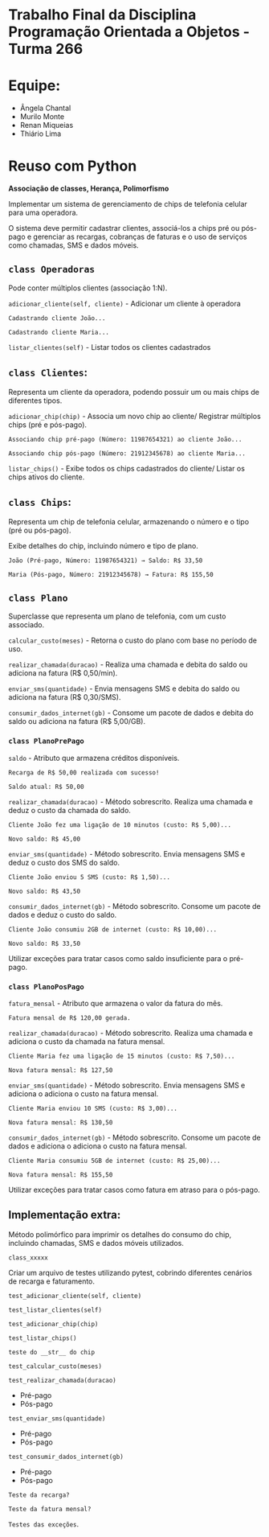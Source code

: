# Trabalho Final da Disciplina Programação Orientada a Objetos - Turma 266

# Equipe: 

- Ângela Chantal
- Murilo Monte
- Renan Miqueias
- Thiário Lima

# Reuso com Python

**Associação de classes, Herança, Polimorfismo**

Implementar um sistema de gerenciamento de chips de telefonia celular para uma operadora. 

O sistema deve permitir cadastrar clientes, associá-los a chips pré ou pós-pago e gerenciar as recargas, cobranças de faturas e o uso de serviços como chamadas, SMS e dados móveis.

## `class Operadoras` 

Pode conter múltiplos clientes (associação 1:N).

`adicionar_cliente(self, cliente)` - Adicionar um cliente à operadora

    Cadastrando cliente João...

    Cadastrando cliente Maria...

`listar_clientes(self)` - Listar todos os clientes cadastrados

## `class Clientes`: 

Representa um cliente da operadora, podendo possuir um ou mais chips de diferentes tipos.

`adicionar_chip(chip)` - Associa um novo chip ao cliente/ Registrar múltiplos chips (pré e pós-pago).

    Associando chip pré-pago (Número: 11987654321) ao cliente João...
    
    Associando chip pós-pago (Número: 21912345678) ao cliente Maria...

`listar_chips()` - Exibe todos os chips cadastrados do cliente/ Listar os chips ativos do cliente.

## `class Chips`: 

Representa um chip de telefonia celular, armazenando o número e o tipo (pré ou pós-pago).

Exibe detalhes do chip, incluindo número e tipo de plano.

    João (Pré-pago, Número: 11987654321) → Saldo: R$ 33,50

    Maria (Pós-pago, Número: 21912345678) → Fatura: R$ 155,50

## `class Plano`

Superclasse que representa um plano de telefonia, com um custo associado.

<!-- Estou na dúvida se os métodos abaixo entram aqui, ou na classe que trará o método polimórfico. -->

`calcular_custo(meses)` - Retorna o custo do plano com base no período de uso.

`realizar_chamada(duracao)` - Realiza uma chamada e debita do saldo ou adiciona na fatura (R$ 0,50/min).

`enviar_sms(quantidade)` - Envia mensagens SMS e debita do saldo ou adiciona na fatura (R$ 0,30/SMS).
    
`consumir_dados_internet(gb)` - Consome um pacote de dados e debita do saldo ou adiciona na fatura (R$ 5,00/GB).

### `class PlanoPrePago`

`saldo` - Atributo que armazena créditos disponíveis.
<!-- Criar método de recarga? -->

    Recarga de R$ 50,00 realizada com sucesso!

    Saldo atual: R$ 50,00

`realizar_chamada(duracao)` - Método sobrescrito. Realiza uma chamada e deduz o custo da chamada do saldo.

    Cliente João fez uma ligação de 10 minutos (custo: R$ 5,00)...
    
    Novo saldo: R$ 45,00

`enviar_sms(quantidade)` - Método sobrescrito. Envia mensagens SMS e deduz o custo dos SMS do saldo.

    Cliente João enviou 5 SMS (custo: R$ 1,50)...

    Novo saldo: R$ 43,50

`consumir_dados_internet(gb)` - Método sobrescrito. Consome um pacote de dados e deduz o custo do saldo.

    Cliente João consumiu 2GB de internet (custo: R$ 10,00)...
    
    Novo saldo: R$ 33,50

Utilizar exceções para tratar casos como saldo insuficiente para o pré-pago.

### `class PlanoPosPago`

`fatura_mensal` - Atributo que armazena o valor da fatura do mês.

    Fatura mensal de R$ 120,00 gerada.

`realizar_chamada(duracao)` - Método sobrescrito. Realiza uma chamada e adiciona o custo da chamada na fatura mensal.

    Cliente Maria fez uma ligação de 15 minutos (custo: R$ 7,50)...

    Nova fatura mensal: R$ 127,50

`enviar_sms(quantidade)` - Método sobrescrito. Envia mensagens SMS e adiciona o adiciona o custo na fatura mensal.

    Cliente Maria enviou 10 SMS (custo: R$ 3,00)...

    Nova fatura mensal: R$ 130,50

`consumir_dados_internet(gb)` - Método sobrescrito. Consome um pacote de dados e adiciona o adiciona o custo na fatura mensal.

    Cliente Maria consumiu 5GB de internet (custo: R$ 25,00)...

    Nova fatura mensal: R$ 155,50

Utilizar exceções para tratar casos como fatura em atraso para o pós-pago.

## Implementação extra:

Método polimórfico para imprimir os detalhes do consumo do chip, incluindo chamadas, SMS e dados móveis utilizados.

`class_xxxxx`

Criar um arquivo de testes utilizando pytest, cobrindo diferentes cenários de recarga e faturamento.

`test_adicionar_cliente(self, cliente)` 

`test_listar_clientes(self)` 

`test_adicionar_chip(chip)` 

`test_listar_chips()` 

`teste do __str__ do chip`

`test_calcular_custo(meses)` 

<!-- - Pré-pago?
- Pós-pago? -->

`test_realizar_chamada(duracao)`

- Pré-pago
- Pós-pago

`test_enviar_sms(quantidade)` 

- Pré-pago
- Pós-pago

`test_consumir_dados_internet(gb)`

- Pré-pago
- Pós-pago

`Teste da recarga?`

`Teste da fatura mensal?`

`Testes das exceções`.